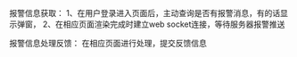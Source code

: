 报警信息获取：
1、在用户登录进入页面后，主动查询是否有报警消息，有的话显示弹窗，
2、在相应页面渲染完成时建立web socket连接，等待服务器报警推送

报警信息处理反馈：
在相应页面进行处理，提交反馈信息
